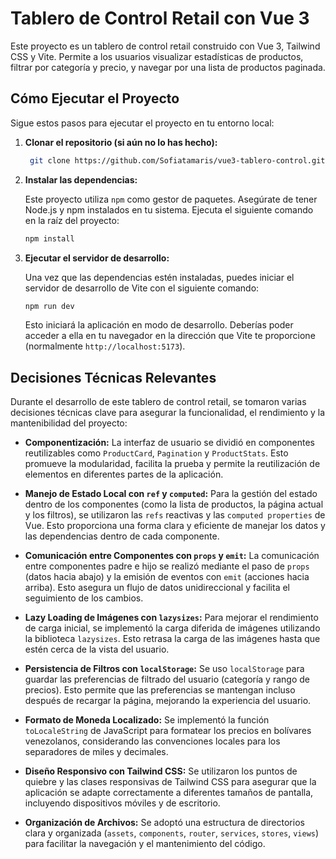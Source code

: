 # Tablero de Control Retail con Vue 3

Este proyecto es un tablero de control retail construido con Vue 3, Tailwind CSS y Vite. Permite a los usuarios visualizar estadísticas de productos, filtrar por categoría y precio, y navegar por una lista de productos paginada.

## Cómo Ejecutar el Proyecto

Sigue estos pasos para ejecutar el proyecto en tu entorno local:

1.  **Clonar el repositorio (si aún no lo has hecho):**

    ```bash
     git clone https://github.com/Sofiatamaris/vue3-tablero-control.git
    ```

2.  **Instalar las dependencias:**

    Este proyecto utiliza `npm` como gestor de paquetes. Asegúrate de tener Node.js y npm instalados en tu sistema. Ejecuta el siguiente comando en la raíz del proyecto:

    ```bash
    npm install
    ```

3.  **Ejecutar el servidor de desarrollo:**

    Una vez que las dependencias estén instaladas, puedes iniciar el servidor de desarrollo de Vite con el siguiente comando:

    ```bash
    npm run dev
    ```

    Esto iniciará la aplicación en modo de desarrollo. Deberías poder acceder a ella en tu navegador en la dirección que Vite te proporcione (normalmente `http://localhost:5173`).

## Decisiones Técnicas Relevantes

Durante el desarrollo de este tablero de control retail, se tomaron varias decisiones técnicas clave para asegurar la funcionalidad, el rendimiento y la mantenibilidad del proyecto:

* **Componentización:** La interfaz de usuario se dividió en componentes reutilizables como `ProductCard`, `Pagination` y `ProductStats`. Esto promueve la modularidad, facilita la prueba y permite la reutilización de elementos en diferentes partes de la aplicación.

* **Manejo de Estado Local con `ref` y `computed`:** Para la gestión del estado dentro de los componentes (como la lista de productos, la página actual y los filtros), se utilizaron las `refs` reactivas y las `computed properties` de Vue. Esto proporciona una forma clara y eficiente de manejar los datos y las dependencias dentro de cada componente.

* **Comunicación entre Componentes con `props` y `emit`:** La comunicación entre componentes padre e hijo se realizó mediante el paso de `props` (datos hacia abajo) y la emisión de eventos con `emit` (acciones hacia arriba). Esto asegura un flujo de datos unidireccional y facilita el seguimiento de los cambios.

* **Lazy Loading de Imágenes con `lazysizes`:** Para mejorar el rendimiento de carga inicial, se implementó la carga diferida de imágenes utilizando la biblioteca `lazysizes`. Esto retrasa la carga de las imágenes hasta que estén cerca de la vista del usuario.

* **Persistencia de Filtros con `localStorage`:** Se uso `localStorage` para guardar las preferencias de filtrado del usuario (categoría y rango de precios). Esto permite que las preferencias se mantengan incluso después de recargar la página, mejorando la experiencia del usuario.

* **Formato de Moneda Localizado:** Se implementó la función `toLocaleString` de JavaScript para formatear los precios en bolívares venezolanos, considerando las convenciones locales para los separadores de miles y decimales.

* **Diseño Responsivo con Tailwind CSS:** Se utilizaron los puntos de quiebre y las clases responsivas de Tailwind CSS para asegurar que la aplicación se adapte correctamente a diferentes tamaños de pantalla, incluyendo dispositivos móviles y de escritorio.

* **Organización de Archivos:** Se adoptó una estructura de directorios clara y organizada (`assets`, `components`, `router`, `services`, `stores`, `views`) para facilitar la navegación y el mantenimiento del código.

